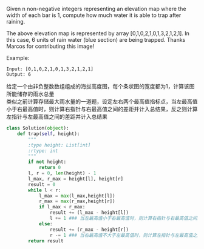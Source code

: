Given n non-negative integers representing an elevation map where the width of each bar is 1, compute how much water it is able to trap after raining.


The above elevation map is represented by array [0,1,0,2,1,0,1,3,2,1,2,1]. In this case, 6 units of rain water (blue section) are being trapped. Thanks Marcos for contributing this image!

Example:
```
Input: [0,1,0,2,1,0,1,3,2,1,2,1]
Output: 6
```
给定一个由非负整数数组组成的海拔高度图，每个条状图的宽度都为1，计算该图所能储存的雨水总量  
类似之前计算存储最大雨水量的一道题，设定左右两个最高值指标点，当左最高值小于右最高值时，则计算右指针与右最高值之间的差距并计入总结果，反之则计算左指针与左最高值之间的差距并计入总结果
```python
class Solution(object):
    def trap(self, height):
        """
        :type height: List[int]
        :rtype: int
        """
        if not height:
            return 0
        l, r = 0, len(height) - 1
        l_max, r_max = height[l], height[r]
        result = 0
        while l < r:
            l_max = max(l_max,height[l])
            r_max = max(r_max,height[r])
            if l_max < r_max:
                result += (l_max - height[l])
                l += 1 ### 当左最高值小于右最高值时，则计算右指针与右最高值之间的差距并计入总结果，同时左指针向右一步
            else:
                result += (r_max - height[r])
                r -= 1 ### 当右最高值不大于左最高值时，则计算左指针与左最高值之间的差距并计入总结果，同时右指针向左一步
        return result
```
